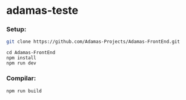 # adamas-teste


### Setup:

```sh
git clone https://github.com/Adamas-Projects/Adamas-FrontEnd.git
```
```
cd Adamas-FrontEnd
npm install
npm run dev
```

### Compilar:
```sh
npm run build
```
